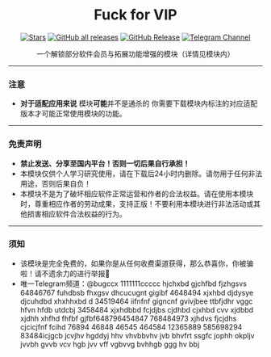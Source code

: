 <div align="center">

# Fuck for VIP

[![Stars](https://img.shields.io/github/stars/Xposed-Modules-Repo/com.bug.hookvip?label=stars)](https://github.com/Xposed-Modules-Repo/com.bug.hookvip)
<a href="https://github.com/Xposed-Modules-Repo/com.bug.hookvip/releases"><img alt="GitHub all releases" src="https://img.shields.io/github/downloads/Xposed-Modules-Repo/com.bug.hookvip/total?label=Downloads"></a>
[![GitHub Release](https://img.shields.io/github/v/release/Xposed-Modules-Repo/com.bug.hookvip)](https://github.com/Xposed-Modules-Repo/com.bug.hookvip/releases)
<a href="https://t.me/bugccx"><img alt="Telegram Channel" src="https://img.shields.io/badge/Telegram-频道-blue.svg?logo=telegram"></a>  

一个解锁部分软件会员与拓展功能增强的模块（详情见模块内）

</div>

----

### 注意
- **对于适配应用来说** 模块**可能**并不是通杀的 你需要下载模块内标注的对应适配版本才可能正常使用模块的功能。

----

### 免责声明
- **禁止发送、分享至国内平台！否则一切后果自行承担！**
- 本模块仅供个人学习研究使用，请在下载后24小时内删除。请勿用于任何非法用途，否则后果自负！
- 本模块不是为了破坏相应软件正常运营和作者的合法权益。请在使用本模块时，尊重相应作者的劳动成果，支持正版！不要利用本模块进行非法活动或其他损害相应软件合法权益的行为。

----

### 须知
- 该模块是完全免费的，如果你是从任何收费渠道获得，那么恭喜你，你被骗啦！请不遗余力的进行举报🔆
- 唯一Telegram频道：@bugccx
1111111ccccc hjchxbd gjchfbd fjzhgsvs
64846767 fuhdbsb fhxgsv dhcucugnt gigibf
4648494 xjxhbd djdysye djcuhdbd xhxhhxbd d
34519464 iifnfnf gigncnf gvivjbee ttbfjdhr
vggc hfvn hfdb utdcbj
3458484 xjxhdbbd fcjdjbs cjdhbd cjxhbd cvv
xjdbbd xjdhh xhfhd fhfbf gjfbf648796454847
768484973 xjhdvs fjcjdhs cjcicjfnf fcihd
76894 46848 46545 464584 12365889
585698294 83484icjgcb jcvjhv hgddyj  hhv vhvbbvhv jvb bhvfrt ssgfc jophh okpljv jvvbh gvvb vcv hgb jvv vff vgbvvg bvhhgb ggg hv  bbj
